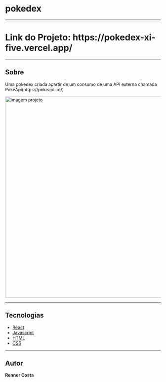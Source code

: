 # pokedex
<hr>
<h1>Link do Projeto: https://pokedex-xi-five.vercel.app/</h1>
<hr>
<h2>Sobre</h2>
<p>Uma pokedex criada apartir de um consumo de uma API externa chamada PokéApi(https://pokeapi.co/)</p>
<img width="650px" src="https://user-images.githubusercontent.com/86391973/176210247-facf9a18-99bb-48a0-8e6c-4fda47908a13.png" alt="imagem projeto"/>

<hr>

<h2>Tecnologias</h2>

<ul>
<li>
<a href="https://pt-br.reactjs.org"/>React</a>
</li>
<li>
<a href="https://pt-br.reactjs.org"/>Javascript</a>
</li>
<li>
<a href="https://pt-br.reactjs.org"/>HTML</a>
</li>
<li>
<a href="https://pt-br.reactjs.org"/>CSS</a>
</li>
</ul>

<hr>

<h2>Autor</h2>
<span><strong>Renner Costa</strong><span>
